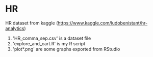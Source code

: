 # HR
HR dataset from kaggle (https://www.kaggle.com/ludobenistant/hr-analytics)

1. 'HR_comma_sep.csv' is a dataset file
2. 'explore_and_cart.R' is my R script
3. 'plot*.png' are some graphs exported from RStudio